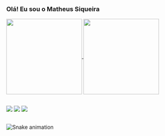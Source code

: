 ### Olá! Eu sou o Matheus Siqueira


<a href="https://github.com/ssiqueiramatheus/github-readme-stats">
  <img height=200 align="center" src="https://github-readme-stats.vercel.app/api?username=ssiqueiramatheus&show_icons=true&theme=radical" />
</a>
<a href="https://github.com/ssiqueiramatheus/convoychat">
  <img height=200 align="center" src="https://github-readme-stats.vercel.app/api/top-langs?username=ssiqueiramatheus&layout=compact&langs_count=8&card_width=320&show_icons=true&theme=radical" />
</a>
  
  ##
 
<div> 
  <a href="https://instagram.com/ssiqueiramatheus" target="_blank"><img src="https://img.shields.io/badge/-Instagram-%23E4405F?style=for-the-badge&logo=instagram&logoColor=white" target="_blank"></a>
  <a href = "mailto:matheus.progra.dev@gmail.com"><img src="https://img.shields.io/badge/-Gmail-%23333?style=for-the-badge&logo=gmail&logoColor=white" target="_blank"></a>
  <a href="https:linkedin.com/in/matheus-emanoel-siqueira-32285420a" target="_blank"><img src="https://img.shields.io/badge/-LinkedIn-%230077B5?style=for-the-badge&logo=linkedin&logoColor=white" target="_blank"></a> 
  
</div>
    

  
  ##
  
<div>
  
 
  ![Snake animation](https://github.com/ssiqueiramatheus/ssiqueiramatheus/blob/output/github-contribution-grid-snake.svg)

</div>

